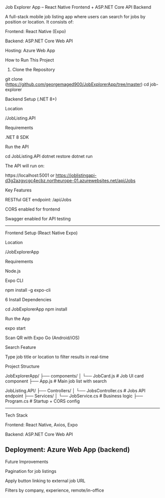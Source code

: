  
Job Explorer App – React Native Frontend + ASP.NET Core API Backend

A full-stack mobile job listing app where users can search for jobs by position or location. It consists of:

Frontend: React Native (Expo)

Backend: ASP.NET Core Web API

Hosting: Azure Web App

 How to Run This Project

1. Clone the Repository

git clone (https://github.com/georgemaged900/JobExplorerApp/tree/master)
cd job-explorer

 Backend Setup (.NET 8+)

 Location

/JobListing.API

 Requirements

.NET 8 SDK


Run the API

cd JobListing.API
dotnet restore
dotnet run

The API will run on:

https://localhost:5001 or https://joblistingapi-d3g2azgvcgc4ecbz.northeurope-01.azurewebsites.net/api/Jobs

 Key Features

RESTful GET endpoint: /api/Jobs

CORS enabled for frontend

Swagger enabled for API testing


----------------------------------------------------------------------------------------
 Frontend Setup (React Native Expo)

 Location

/JobExplorerApp

 Requirements

Node.js

Expo CLI

npm install -g expo-cli

6 Install Dependencies

cd JobExplorerApp
npm install

 Run the App

expo start

Scan QR with Expo Go (Android/iOS)

 Search Feature

Type job title or location to filter results in real-time

 Project Structure

JobExplorerApp/
├── components/
│   └── JobCard.js         # Job UI card component
├── App.js                 # Main job list with search

JobListing.API/
├── Controllers/
│   └── JobsController.cs  # Jobs API endpoint
├── Services/
│   └── JobService.cs      # Business logic
├── Program.cs             # Startup + CORS config


----------------------------------------------------------------------------
 Tech Stack

Frontend: React Native, Axios, Expo

Backend: ASP.NET Core Web API

Deployment: Azure Web App (backend)
----------------------------------------------------

 Future Improvements

Pagination for job listings

Apply button linking to external job URL

Filters by company, experience, remote/in-office

